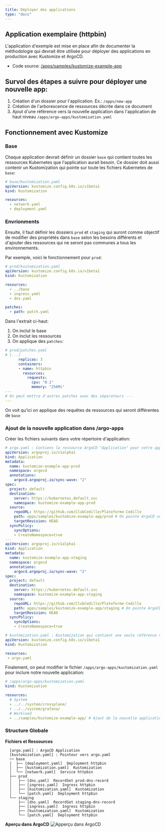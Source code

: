 ```yaml
---
title: Déployer des applications
type: "docs"
---
```


## Application exemplaire (httpbin)

L'application d'exemple est mise en place afin de documenter la méthodologie qui devrait être utilisée pour déployer des applications en production avec Kustomize et ArgoCD.

- Code source: [/apps/samples/kustomize-example-app](https://github.com/ClubCedille/Plateforme-Cedille/tree/master/apps/samples/kustomize-example-app)

## Survol des étapes a suivre pour déployer une nouvelle app:

1. Création d'un dossier pour l'application. Ex.: `/apps/new-app`
2. Création de l'arborescence de ressources décrite dans ce document
3. Ajout d'une référence vers la nouvelle application dans l'application de haut niveau `/apps/argo-apps/kustomization.yaml` 

## Fonctionnement avec Kustomize

### Base

Chaque application devrait définir un dossier `base` qui contient toutes les ressources Kubernetes que l'application aurait besoin. Ce dossier doit aussi contenir un Kustomization qui pointe sur toute les fichiers Kubernetes de `base`:
```yaml
# base/Kustomization.yaml
apiVersion: kustomize.config.k8s.io/v1beta1
kind: Kustomization

resources:
  - network.yaml
  - deployment.yaml
```

### Envrionments

Ensuite, il faut définir les dossiers `prod` et `staging` qui auront comme objectif de modifier des propriétés dans `base` selon les besoins différents et d'ajouter des ressources qui ne seront pas communes a tous les environnements.

Par exemple, voici le fonctionnement pour `prod`:
```yaml
# prod/kustomization.yaml
apiVersion: kustomize.config.k8s.io/v1beta1
kind: Kustomization

resources:
  - ../base
  - ingress.yaml
  - dns.yaml

patches:
  - path: patch.yaml
```

Dans l'extrait ci-haut:
1. On inclut le base
2. On inclut les ressources 
3. On applique des `patches`:


```yaml
# prod/patches.yaml
# [...]
      replicas: 3
      containers:
      - name: httpbin
        resources:
          requests:
            cpu: "0.1"
            memory: "256Mi"
---
# On peut mettre d'autres patches avec des séparateurs ---
---
```
On voit qu'ici on applique des requêtes de ressources qui seront différentes de `base`

### Ajout de la nouvelle application dans /argo-apps

Créer les fichiers suivants dans votre répertoire d'application:

```yaml
# argo.yaml : Contiens la ressource ArgoCD "Application" pour votre application
apiVersion: argoproj.io/v1alpha1
kind: Application
metadata:
  name: kustomize-example-app-prod
  namespace: argocd
  annotations:
    argocd.argoproj.io/sync-wave: "2"
spec:
  project: default
  destination:
    server: https://kubernetes.default.svc
    namespace: kustomize-example-app-prod
  source:
    repoURL: https://github.com/ClubCedille/Plateforme-Cedille
    path: apps/samples/kustomize-example-app/prod # On pointe ArgoCD vers notre sous-répertoire pour l'environment prod
    targetRevision: HEAD
  syncPolicy:
    syncOptions:
    - CreateNamespace=true
---
apiVersion: argoproj.io/v1alpha1
kind: Application
metadata:
  name: kustomize-example-app-staging
  namespace: argocd
  annotations:
    argocd.argoproj.io/sync-wave: "2"
spec:
  project: default
  destination:
    server: https://kubernetes.default.svc
    namespace: kustomize-example-app-staging
  source:
    repoURL: https://github.com/ClubCedille/Plateforme-Cedille
    path: apps/samples/kustomize-example-app/staging # On pointe ArgoCD vers notre sous-répertoire pour l'environnement staging
    targetRevision: HEAD 
  syncPolicy:
    syncOptions:
    - CreateNamespace=true
```

```yaml
# kustomization.yaml : Kustomization qui contient une seule référence vers le argo.yaml ci-haut
apiVersion: kustomize.config.k8s.io/v1beta1
kind: Kustomization

resources:
 - argo.yaml
```

Finalement, on peut modifier le fichier `/apps/argo-apps/kustomization.yaml` pour inclure notre nouvelle application:

```yaml
# /apps/argo-apps/kustomization.yaml
kind: Kustomization

resources:
  # System
  - ../../system/crossplane/
  - ../../system/grafana/
  # Workload
  - ../samples/kustomize-example-app/ # Ajout de la nouvelle application.
```

### Structure Globale

**Fichiers et Ressources**
```
  [argo.yaml] : ArgoCD Application
  [kustomization.yaml] : Pointeur vers argo.yaml
  ── base
  │  ├── [deployment.yaml]  Deployment httpbin
  │  ├── [kustomization.yaml]  Kustomization
  │  └── [network.yaml]  Service httpbin
  ├── prod
  │   ├── [dns.yaml]  RecordSet prod-dns-record
  │   ├── [ingress.yaml]  Ingress httpbin
  │   ├── [kustomization.yaml]  Kustomization
  │   └── [patch.yaml]  Deployment httpbin
  └── staging
      ├── [dns.yaml]  RecordSet staging-dns-record
      ├── [ingress.yaml]  Ingress httpbin
      ├── [kustomization.yaml]  Kustomization
      └── [patch.yaml]  Deployment httpbin
```

**Aperçu dans ArgoCD**
![Apperçu dans ArgoCD](/plateformecedille/applications/argocd-kustomize-example-app.png)